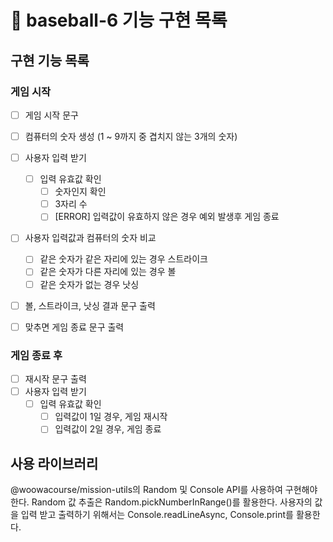 # 🌟 baseball-6 기능 구현 목록

## 구현 기능 목록

### 게임 시작

- [ ] 게임 시작 문구
- [ ] 컴퓨터의 숫자 생성 (1 ~ 9까지 중 겹치지 않는 3개의 숫자)
- [ ] 사용자 입력 받기

  - [ ] 입력 유효값 확인
    - [ ] 숫자인지 확인
    - [ ] 3자리 수
    - [ ] [ERROR] 입력값이 유효하지 않은 경우 예외 발생후 게임 종료

- [ ] 사용자 입력값과 컴퓨터의 숫자 비교

  - [ ] 같은 숫자가 같은 자리에 있는 경우 스트라이크
  - [ ] 같은 숫자가 다른 자리에 있는 경우 볼
  - [ ] 같은 숫자가 없는 경우 낫싱

- [ ] 볼, 스트라이크, 낫싱 결과 문구 출력
- [ ] 맞추면 게임 종료 문구 출력

### 게임 종료 후

- [ ] 재시작 문구 출력
- [ ] 사용자 입력 받기
  - [ ] 입력 유효값 확인
    - [ ] 입력값이 1일 경우, 게임 재시작
    - [ ] 입력값이 2일 경우, 게임 종료

## 사용 라이브러리

@woowacourse/mission-utils의 Random 및 Console API를 사용하여 구현해야 한다.
Random 값 추출은 Random.pickNumberInRange()를 활용한다.
사용자의 값을 입력 받고 출력하기 위해서는 Console.readLineAsync, Console.print를 활용한다.
